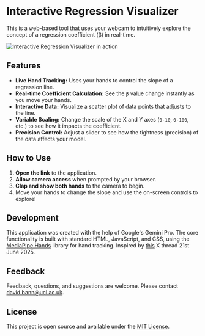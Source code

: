 # Interactive Regression Visualizer

This is a web-based tool that uses your webcam to intuitively explore the concept of a regression coefficient (β) in real-time.

![Interactive Regression Visualizer in action](https://placehold.co/600x400/111827/ffffff?text=App+Screenshot+Here)

## Features

- **Live Hand Tracking:** Uses your hands to control the slope of a regression line.
- **Real-time Coefficient Calculation:** See the `β` value change instantly as you move your hands.
- **Interactive Data:** Visualize a scatter plot of data points that adjusts to the line.
- **Variable Scaling:** Change the scale of the X and Y axes (`0-10`, `0-100`, etc.) to see how it impacts the coefficient.
- **Precision Control:** Adjust a slider to see how the tightness (precision) of the data affects your model.

## How to Use

1.  **Open the link** to the application.
2.  **Allow camera access** when prompted by your browser.
3.  **Clap and show both hands** to the camera to begin.
4.  Move your hands to change the slope and use the on-screen controls to explore!

## Development

This application was created with the help of Google's Gemini Pro. The core functionality is built with standard HTML, JavaScript, and CSS, using the [MediaPipe Hands](https://developers.google.com/mediapipe/solutions/vision/hand_landmarker) library for hand tracking. Inspired by [this](https://x.com/googleaidevs/status/1936193938639012065) X thread 21st June 2025. 

## Feedback

Feedback, questions, and suggestions are welcome. Please contact [david.bann@ucl.ac.uk](mailto:david.bann@ucl.ac.uk). 

## License

This project is open source and available under the [MIT License](https://opensource.org/licenses/MIT).
